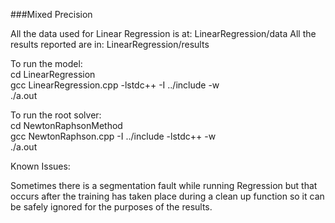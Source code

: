 ###Mixed Precision

All the data used for Linear Regression is at: LinearRegression/data
All the results reported are in: LinearRegression/results

To run the model:  
cd LinearRegression  
gcc LinearRegression.cpp -lstdc++ -I ../include -w  
./a.out    

To run the root solver:  
cd NewtonRaphsonMethod  
gcc NewtonRaphson.cpp -I ../include -lstdc++ -w  
./a.out   


Known Issues:  

Sometimes there is a segmentation fault  while running Regression but that occurs after the training has taken place during a clean up function
so it can be safely ignored for the purposes of the results.
